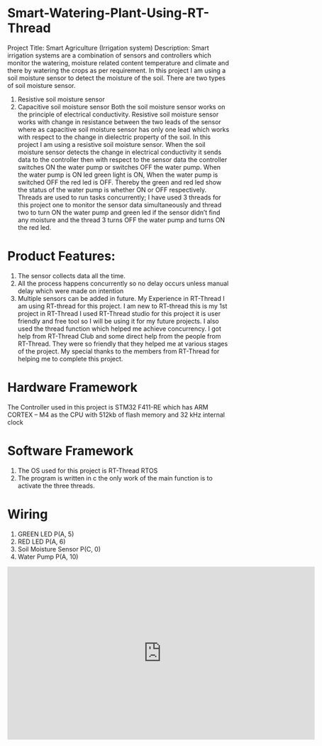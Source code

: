 # Smart-Watering-Plant-Using-RT-Thread
Project Title: Smart Agriculture (Irrigation system)
Description: Smart irrigation systems are a combination of sensors and controllers which monitor the watering, moisture related content temperature and climate and there by watering the crops as per requirement. In this project I am using a soil moisture sensor to detect the moisture of the soil.
There are two types of soil moisture sensor.
1. Resistive soil moisture sensor 
2. Capacitive soil moisture sensor
Both the soil moisture sensor works on the principle of electrical conductivity. Resistive soil moisture sensor works with change in resistance between the two leads of the sensor where as capacitive soil moisture sensor has only one lead which works with respect to the change in dielectric property of the soil. In this project I am using a resistive soil moisture sensor.
When the soil moisture sensor detects the change in electrical conductivity it sends data to the controller then with respect to the sensor data the controller switches ON the water pump or switches OFF the water pump. When the water pump is ON led green light is ON, When the water pump is switched OFF the red led is OFF. Thereby the green and red led show the status of the water pump is whether ON or OFF respectively. Threads are used to run tasks concurrently; I have used 3 threads for this project one to monitor the sensor data simultaneously and thread two to turn ON the water pump and green led if the sensor didn’t find any moisture and the thread 3 turns OFF the water pump and turns ON the red led.

# Product Features: 
1.	The sensor collects data all the time.
2.	All the process happens concurrently so no delay occurs unless manual delay which were made on intention 
3.	Multiple sensors can be added in future.
My Experience in RT-Thread
I am using RT-thread for this project. I am new to RT-thread this is my 1st project in RT-Thread I used RT-Thread studio for this project it is user friendly and free tool so I will be using it for my future projects. I also used the thread function which helped me achieve concurrency. I got help from RT-Thread Club and some direct help from the people from RT-Thread. They were so friendly that they helped me at various stages of the project. My special thanks to the members from RT-Thread for helping me to complete this project.

# Hardware Framework
The Controller used in this project is STM32 F411-RE which has ARM CORTEX – M4 as the CPU with 512kb of flash memory and 32 kHz internal clock

# Software Framework
1.	The OS used for this project is RT-Thread RTOS
2.	The program is written in c the only work of the main function is to activate the three threads.

# Wiring 
1. GREEN LED			                  P(A, 5)
2. RED LED          			          P(A, 6)
3. Soil Moisture Sensor            P(C, 0)
4. Water Pump                      P(A, 10)

<iframe width="693" height="390" src="https://www.youtube.com/embed/PkLooRFrJ24" frameborder="0" allow="accelerometer; autoplay; clipboard-write; encrypted-media; gyroscope; picture-in-picture" allowfullscreen></iframe>
